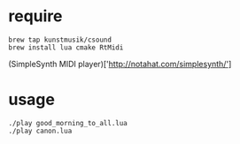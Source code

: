 # require
```
brew tap kunstmusik/csound
brew install lua cmake RtMidi

```
(SimpleSynth MIDI player)['http://notahat.com/simplesynth/']

# usage
```
./play good_morning_to_all.lua
./play canon.lua
```